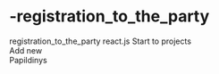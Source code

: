 # -registration_to_the_party
 registration_to_the_party react.js
Start to projects
<br/>
Add new <br/>
Papildinys <br/>





